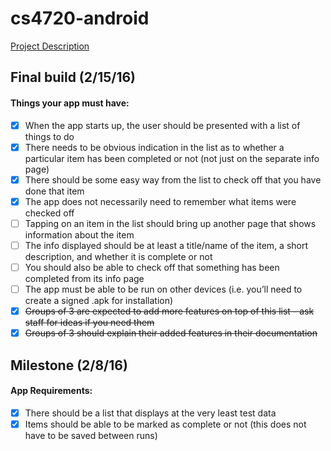 # cs4720-android
[Project Description](https://cs4720.cs.virginia.edu/android.html)

## Final build (2/15/16)

#### Things your app must have:

- [x] When the app starts up, the user should be presented with a list of things to do
- [x] There needs to be obvious indication in the list as to whether a particular item has been completed or not (not just on the separate info page)
- [x] There should be some easy way from the list to check off that you have done that item
- [x] The app does not necessarily need to remember what items were checked off
- [ ] Tapping on an item in the list should bring up another page that shows information about the item
- [ ] The info displayed should be at least a title/name of the item, a short description, and whether it is complete or not
- [ ] You should also be able to check off that something has been completed from its info page
- [ ] The app must be able to be run on other devices (i.e. you’ll need to create a signed .apk for installation)
- [x] ~~Groups of 3 are expected to add more features on top of this list - ask staff for ideas if you need them~~
- [x] ~~Groups of 3 should explain their added features in their documentation~~

## Milestone (2/8/16)

#### App Requirements:

- [x] There should be a list that displays at the very least test data
- [x] Items should be able to be marked as complete or not (this does not have to be saved between runs)
